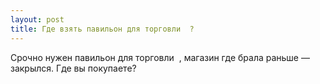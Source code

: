 ```yaml
---
layout: post 
title: Где взять павильон для торговли ‌ ‌? 
--- 
```

Срочно нужен павильон для торговли ‌ ‌, магазин где брала раньше — закрылся. Где вы покупаете?